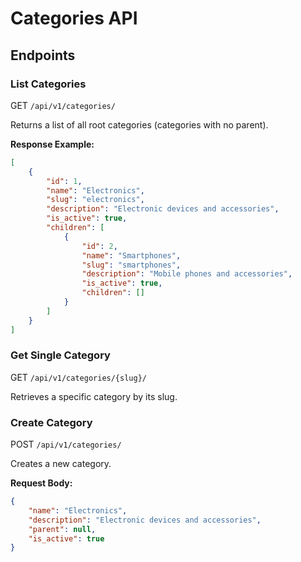 # Categories API

## Endpoints

### List Categories
GET `/api/v1/categories/`

Returns a list of all root categories (categories with no parent).

**Response Example:**
```json
[
    {
        "id": 1,
        "name": "Electronics",
        "slug": "electronics",
        "description": "Electronic devices and accessories",
        "is_active": true,
        "children": [
            {
                "id": 2,
                "name": "Smartphones",
                "slug": "smartphones",
                "description": "Mobile phones and accessories",
                "is_active": true,
                "children": []
            }
        ]
    }
]
```

### Get Single Category
GET `/api/v1/categories/{slug}/`

Retrieves a specific category by its slug.

### Create Category
POST `/api/v1/categories/`

Creates a new category.

**Request Body:**
```json
{
    "name": "Electronics",
    "description": "Electronic devices and accessories",
    "parent": null,
    "is_active": true
}
```